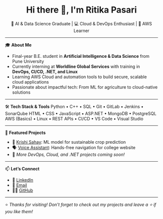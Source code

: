 <h1 align="center">Hi there 👋, I'm Ritika Pasari</h1>

<p align="center">
  🚀 AI & Data Science Graduate | 💻 Cloud & DevOps Enthusiast | 🌱 AWS Learner  
</p>

---

🎓 **About Me**
- Final-year B.E. student in **Artificial Intelligence & Data Science** from Pune University  
- Currently interning at **Worldline Global Services** with training in **DevOps, CI/CD, .NET, and Linux**
- Learning AWS Cloud and automation tools to build secure, scalable cloud applications  
- Passionate about impactful tech: From ML for agriculture to cloud-native solutions  

---

🛠️ **Tech Stack & Tools**
Python • C++ • SQL • Git • GitLab • Jenkins • SonarQube
HTML • CSS • JavaScript • ASP.NET • MongoDB • PostgreSQL
AWS (Basics) • Linux • REST APIs • CI/CD • VS Code • Visual Studio


---

📌 **Featured Projects**
- 🌾 [Krishi Sahay](https://github.com/riti-1904/KrishiSahay): ML model for sustainable crop prediction  
- 🗣️ [Voice Assistant](https://github.com/riti-1904/DYPCOE-VoiceAssistant): Hands-free navigation for college website  
- 🧰 *More DevOps, Cloud, and .NET projects coming soon!*  

---

📫 **Let’s Connect**
- 💼 [LinkedIn](https://www.linkedin.com/in/ritika-pasari-225139225/)
- 💌 [Email](mailto:pasarir1904@gmail.com)
- 🧑‍💻 [GitHub](https://github.com/riti-1904)

---

⭐ *Thanks for visiting! Don’t forget to check out my projects and leave a ⭐ if you like them!*

